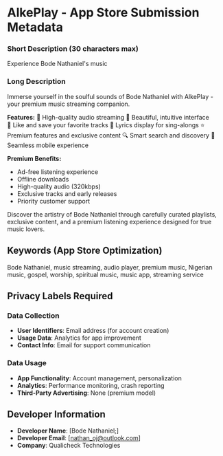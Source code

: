 # AlkePlay - App Store Submission Metadata


### Short Description (30 characters max)
Experience Bode Nathaniel's music

### Long Description
Immerse yourself in the soulful sounds of Bode Nathaniel with AlkePlay - your premium music streaming companion.

**Features:**
🎵 High-quality audio streaming
📱 Beautiful, intuitive interface  
💖 Like and save your favorite tracks
🎤 Lyrics display for sing-alongs
⭐ Premium features and exclusive content
🔍 Smart search and discovery
📱 Seamless mobile experience

**Premium Benefits:**
- Ad-free listening experience
- Offline downloads
- High-quality audio (320kbps)
- Exclusive tracks and early releases
- Priority customer support

Discover the artistry of Bode Nathaniel through carefully curated playlists, exclusive content, and a premium listening experience designed for true music lovers.

## Keywords (App Store Optimization)
Bode Nathaniel, music streaming, audio player, premium music, Nigerian music, gospel, worship, spiritual music, music app, streaming service


## Privacy Labels Required

### Data Collection
- **User Identifiers**: Email address (for account creation)
- **Usage Data**: Analytics for app improvement
- **Contact Info**: Email for support communication

### Data Usage
- **App Functionality**: Account management, personalization
- **Analytics**: Performance monitoring, crash reporting
- **Third-Party Advertising**: None (premium model)

## Developer Information
- **Developer Name**: [Bode Nathaniel;]
- **Developer Email**: [nathan_oj@outlook.com]
- **Company**: Qualicheck Technologies
